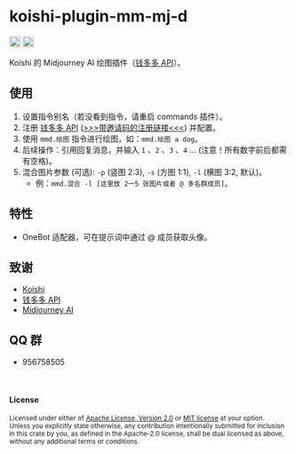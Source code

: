 # koishi-plugin-mm-mj-d

[<img alt="github" src="https://img.shields.io/badge/github-araea/mm_mj_d-8da0cb?style=for-the-badge&labelColor=555555&logo=github" height="20">](https://github.com/araea/koishi-plugin-mm-mj-d)
[<img alt="npm" src="https://img.shields.io/npm/v/koishi-plugin-mm-mj-d.svg?style=for-the-badge&color=fc8d62&logo=npm" height="20">](https://www.npmjs.com/package/koishi-plugin-mm-mj-d)

Koishi 的 Midjourney AI 绘图插件（[钱多多 API](https://api.ifopen.ai/)）。

## **使用**

1. 设置指令别名（若没看到指令，请重启 commands 插件）。
2. 注册 [钱多多 API](https://api.ifopen.ai/) ([>>>带邀请码的注册链接<<<](https://api2.aigcbest.top/register?aff=FDQw)) 并配置。
3. 使用 `mmd.绘图` 指令进行绘图，如：`mmd.绘图 a dog`。
4. 后续操作：引用回复消息，并输入 ` 1 ` 、` 2 ` 、` 3 ` 、` 4 ` ... (注意！所有数字前后都需有空格)。
5. 混合图片参数 (可选): `-p` (竖图 2:3), `-s` (方图 1:1), `-l` (横图 3:2, 默认)。
   - 例：`mmd.混合 -l [这里放 2一5 张图片或者 @ 多名群成员]`。

## **特性**

- OneBot 适配器，可在提示词中通过 @ 成员获取头像。

## 致谢

- [Koishi](https://koishi.chat/)
- [钱多多 API](https://api.ifopen.ai/)
- [Midjourney AI](https://midjourney.com/)

## QQ 群

- 956758505

<br>

#### License

<sup>
Licensed under either of <a href="../omg-mj-d/LICENSE-APACHE">Apache License, Version
2.0</a> or <a href="../omg-mj-d/LICENSE-MIT">MIT license</a> at your option.
</sup>

<br>

<sub>
Unless you explicitly state otherwise, any contribution intentionally submitted
for inclusion in this crate by you, as defined in the Apache-2.0 license, shall
be dual licensed as above, without any additional terms or conditions.
</sub>

